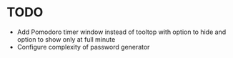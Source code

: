 # TODO

- Add Pomodoro timer window instead of tooltop with option to hide and option to show only at full minute
- Configure complexity of password generator